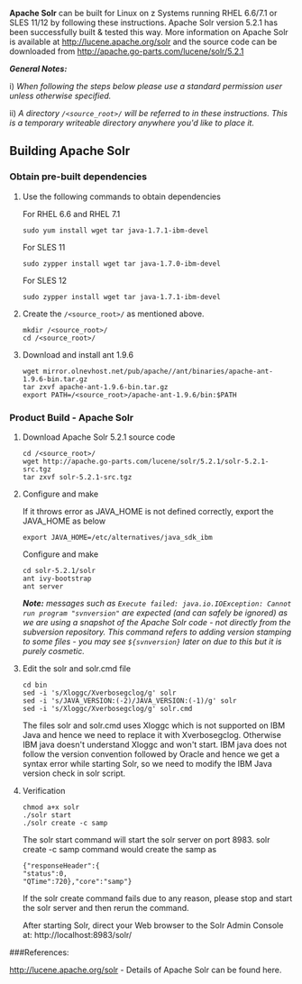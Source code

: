 **Apache Solr** can be built for Linux on z Systems running RHEL 6.6/7.1 or SLES 11/12 by following these instructions.  Apache Solr version 5.2.1  has been successfully built & tested this way.
More information on Apache Solr is available at http://lucene.apache.org/solr and the source code can be downloaded from http://apache.go-parts.com/lucene/solr/5.2.1

_**General Notes:**_ 	

i) _When following the steps below please use a standard permission user unless otherwise specified._
	 
ii) _A directory `/<source_root>/` will be referred to in these instructions. This is a temporary writeable directory anywhere you'd like to place it._

## Building Apache Solr

### Obtain pre-built dependencies

1. Use the following commands to obtain dependencies

    For RHEL 6.6 and RHEL 7.1
    ```shell
    sudo yum install wget tar java-1.7.1-ibm-devel
    ```
    For SLES 11
    ```shell
    sudo zypper install wget tar java-1.7.0-ibm-devel
    ```
    For SLES 12
    ```shell
    sudo zypper install wget tar java-1.7.1-ibm-devel
    ```
2. Create the `/<source_root>/` as mentioned above.

    ```shell
    mkdir /<source_root>/
    cd /<source_root>/
    ```
3. Download and install ant 1.9.6

	```
	wget mirror.olnevhost.net/pub/apache//ant/binaries/apache-ant-1.9.6-bin.tar.gz
	tar zxvf apache-ant-1.9.6-bin.tar.gz
	export PATH=/<source_root>/apache-ant-1.9.6/bin:$PATH
	```
	
### Product Build - Apache Solr

1. Download Apache Solr 5.2.1 source code

	```shell
	cd /<source_root>/
	wget http://apache.go-parts.com/lucene/solr/5.2.1/solr-5.2.1-src.tgz
	tar zxvf solr-5.2.1-src.tgz
	```
2. Configure and make

    If it throws error as JAVA_HOME is not defined correctly, export the JAVA_HOME as below
    ```shell
    export JAVA_HOME=/etc/alternatives/java_sdk_ibm
    ```
    Configure and make
    ```shell
	cd solr-5.2.1/solr
	ant ivy-bootstrap
	ant server
	```
	_**Note:** messages such as `Execute failed: java.io.IOException: Cannot run program "svnversion"` are expected (and can safely be ignored) as we are using a snapshot of the Apache Solr code - not directly from the subversion repository. This command refers to adding version stamping to some files - you may see `${svnversion}` later on due to this but it is purely cosmetic._
3. Edit the solr and solr.cmd file 

    ```shell
    cd bin
    sed -i 's/Xloggc/Xverbosegclog/g' solr
    sed -i 's/JAVA_VERSION:(-2)/JAVA_VERSION:(-1)/g' solr
    sed -i 's/Xloggc/Xverbosegclog/g' solr.cmd
    ```
    The files solr and solr.cmd uses Xloggc which is not supported on IBM Java and hence we need to replace it with Xverbosegclog. Otherwise IBM java doesn't understand Xloggc and won't start. IBM java does not follow the version convention followed by Oracle and hence we get a syntax error while starting Solr, so we need to modify the IBM Java version check in solr script.

4. Verification

    ```shell
    chmod a+x solr
    ./solr start
    ./solr create -c samp
    ```
    The solr start command will start the solr server on port 8983. solr create -c samp command would create the samp as
    ```
    {"responseHeader":{
    "status":0,
    "QTime":720},"core":"samp"}
    ```
    If the solr create command fails due to any reason, please stop and start the solr server and then rerun the command. 
	    
	After starting Solr, direct your Web browser to the Solr Admin Console at: http://localhost:8983/solr/

###References:

http://lucene.apache.org/solr - Details of Apache Solr can be found here.

